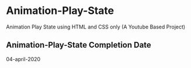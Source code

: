 # Animation-Play-State
Animation Play State using HTML and CSS only (A Youtube Based Project)

## Animation-Play-State Completion Date
04-april-2020

